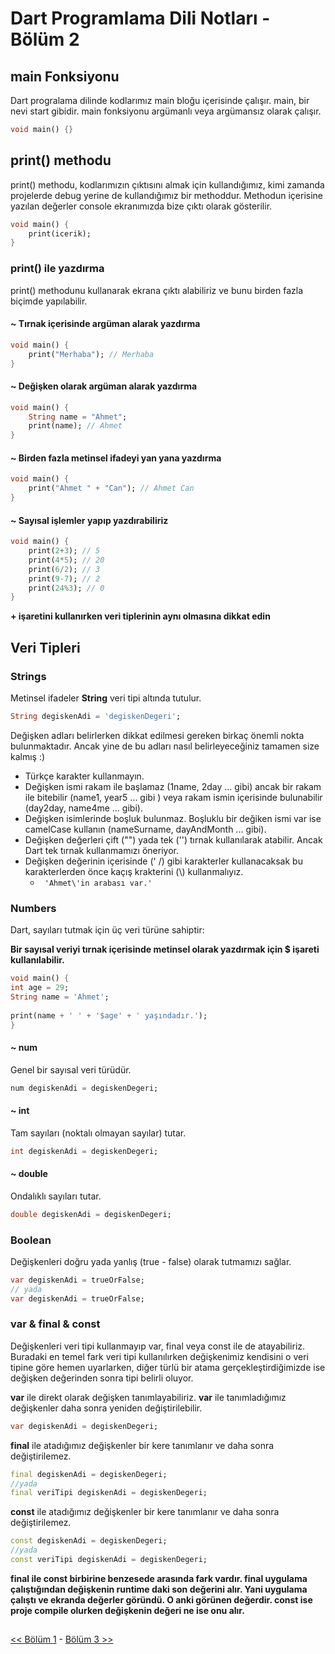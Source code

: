 # Dart Programlama Dili Notları - Bölüm 2

## **main Fonksiyonu**
Dart progralama dilinde kodlarımız main bloğu içerisinde çalışır. main, bir nevi start gibidir. main fonksiyonu argümanlı veya argümansız olarak çalışır. 

```dart
void main() {}
```

## **print() methodu**
print() methodu, kodlarımızın çıktısını almak için kullandığımız, kimi zamanda projelerde debug yerine de kullandığımız bir methoddur. Methodun içerisine yazılan değerler console ekranımızda bize çıktı olarak gösterilir. 

```dart
void main() {
    print(icerik);
}
```

### **print() ile yazdırma**
print() methodunu kullanarak ekrana çıktı alabiliriz ve bunu birden fazla biçimde yapılabilir.

#### ~ **Tırnak içerisinde argüman alarak yazdırma**
```dart
void main() {
    print("Merhaba"); // Merhaba
}
```

#### ~ **Değişken olarak argüman alarak yazdırma**
```dart
void main() {
    String name = "Ahmet";
    print(name); // Ahmet
}
```

#### ~ **Birden fazla metinsel ifadeyi yan yana yazdırma**
```dart
void main() {
    print("Ahmet " + "Can"); // Ahmet Can
}
```

#### ~ **Sayısal işlemler yapıp yazdırabiliriz**
```dart
void main() {
    print(2+3); // 5
    print(4*5); // 20
    print(6/2); // 3
    print(9-7); // 2
    print(24%3); // 0
}
```

**+ işaretini kullanırken veri tiplerinin aynı olmasına dikkat edin**

## **Veri Tipleri**

### **Strings**
Metinsel ifadeler **String** veri tipi altında tutulur.
```dart
String degiskenAdi = 'degiskenDegeri';
```

Değişken adları belirlerken dikkat edilmesi gereken birkaç önemli nokta bulunmaktadır. Ancak yine de bu adları nasıl belirleyeceğiniz tamamen size kalmış :)
 - Türkçe karakter kullanmayın.
 - Değişken ismi rakam ile başlamaz (1name, 2day ... gibi) ancak bir rakam ile bitebilir (name1, year5 ... gibi ) veya rakam ismin içerisinde bulunabilir (day2day, name4me ... gibi).
 - Değişken isimlerinde boşluk bulunmaz. Boşluklu bir değiken ismi var ise camelCase kullanın (nameSurname, dayAndMonth ... gibi).
 - Değişken değerleri çift ("") yada tek ('') tırnak kullanılarak atabilir. Ancak Dart tek tırnak kullanmamızı öneriyor.
 - Değişken değerinin içerisinde (' /) gibi karakterler kullanacaksak bu karakterlerden önce kaçış krakterini (\\) kullanmalıyız.
   - ```  'Ahmet\'in arabası var.' ```


### **Numbers**
Dart, sayıları tutmak için üç veri türüne sahiptir:

**Bir sayısal veriyi tırnak içerisinde metinsel olarak yazdırmak için $ işareti kullanılabilir.**
```dart
void main() {
int age = 29;
String name = 'Ahmet';
  
print(name + ' ' + '$age' + ' yaşındadır.');
}
```

#### ~ **num**
Genel bir sayısal veri türüdür.
```dart
num degiskenAdi = degiskenDegeri;
```

#### ~ **int**
Tam sayıları (noktalı olmayan sayılar) tutar.
```dart
int degiskenAdi = degiskenDegeri;
```

#### ~ **double**
Ondalıklı sayıları tutar.
```dart
double degiskenAdi = degiskenDegeri;
```

### **Boolean**
Değişkenleri doğru yada yanlış (true - false) olarak tutmamızı sağlar.

```dart
var degiskenAdi = trueOrFalse;
// yada
var degiskenAdi = trueOrFalse;
```

### **var & final & const**
Değişkenleri veri tipi kullanmayıp var, final veya const ile de atayabiliriz. Buradaki en temel fark veri tipi kullanılırken değişkenimiz kendisini o veri tipine göre hemen uyarlarken, diğer türlü bir atama gerçekleştirdiğimizde ise değişken değerinden sonra tipi belirli oluyor. 

**var** ile direkt olarak değişken tanımlayabiliriz. **var** ile tanımladığımız değişkenler daha sonra yeniden değiştirilebilir.
```dart
var degiskenAdi = degiskenDegeri;
```

**final** ile atadığımız değişkenler bir kere tanımlanır ve daha sonra değiştirilemez.
```dart
final degiskenAdi = degiskenDegeri;
//yada
final veriTipi degiskenAdi = degiskenDegeri;
```

**const** ile atadığımız değişkenler bir kere tanımlanır ve daha sonra değiştirilemez.
```dart
const degiskenAdi = degiskenDegeri;
//yada
const veriTipi degiskenAdi = degiskenDegeri;
```

**final ile const birbirine benzesede arasında fark vardır. final uygulama çalıştığından değişkenin runtime daki son değerini alır. Yani uygulama çalıştı ve ekranda değerler göründü. O anki görünen değerdir. const ise proje compile olurken değişkenin değeri ne ise onu alır.**

##
[<< Bölüm 1](../bolum1/bolum1.md) - [Bölüm 3 >>](../bolum3/bolum3.md)